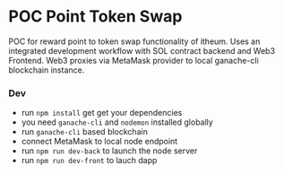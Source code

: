 # POC Point Token Swap
POC for reward point to token swap functionality of itheum. Uses an integrated development workflow with SOL contract backend and Web3 Frontend. Web3 proxies via MetaMask provider to local ganache-cli blockchain instance.

### Dev
- run `npm install` get get your dependencies
- you need `ganache-cli` and `nodemon` installed globally
- run `ganache-cli` based blockchain
- connect MetaMask to local node endpoint
- run `npm run dev-back` to launch the node server
- run `npm run dev-front` to lauch dapp